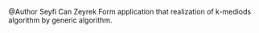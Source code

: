 @Author Seyfi Can Zeyrek
Form application that realization of k-mediods algorithm by generic algorithm. 
